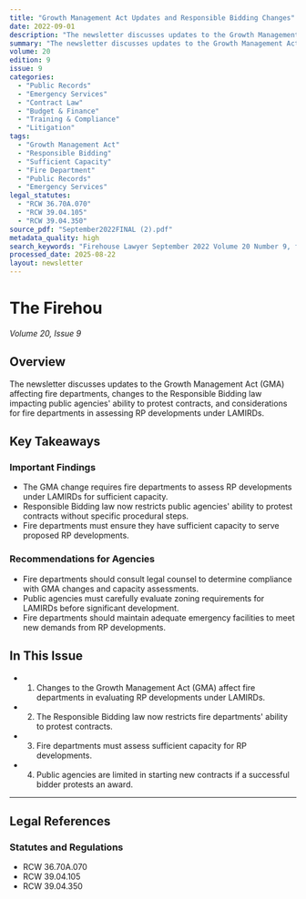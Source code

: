 ```yaml
---
title: "Growth Management Act Updates and Responsible Bidding Changes"
date: 2022-09-01
description: "The newsletter discusses updates to the Growth Management Act (GMA) affecting fire departments, changes to the Responsible Bidding law impacting public agencies' ability to protest contracts, and considerations for fire departments in assessing RP developments under LAMIRDs."
summary: "The newsletter discusses updates to the Growth Management Act (GMA) affecting fire departments, changes to the Responsible Bidding law impacting public agencies' ability to protest contracts, and considerations for fire departments in assessing RP developments under LAMIRDs."
volume: 20
edition: 9
issue: 9
categories:
  - "Public Records"
  - "Emergency Services"
  - "Contract Law"
  - "Budget & Finance"
  - "Training & Compliance"
  - "Litigation"
tags:
  - "Growth Management Act"
  - "Responsible Bidding"
  - "Sufficient Capacity"
  - "Fire Department"
  - "Public Records"
  - "Emergency Services"
legal_statutes:
  - "RCW 36.70A.070"
  - "RCW 39.04.105"
  - "RCW 39.04.350"
source_pdf: "September2022FINAL (2).pdf"
metadata_quality: high
search_keywords: "Firehouse Lawyer September 2022 Volume 20 Number 9, firehouselawyer.com, Growth Management Act, Responsible Bidding, Eric T. Quinn Editor, Joseph F. Quinn"
processed_date: 2025-08-22
layout: newsletter
---
```


# The Firehou

*Volume 20, Issue 9*

## Overview

The newsletter discusses updates to the Growth Management Act (GMA) affecting fire departments, changes to the Responsible Bidding law impacting public agencies' ability to protest contracts, and considerations for fire departments in assessing RP developments under LAMIRDs.

## Key Takeaways

### Important Findings

- The GMA change requires fire departments to assess RP developments under LAMIRDs for sufficient capacity.
- Responsible Bidding law now restricts public agencies' ability to protest contracts without specific procedural steps.
- Fire departments must ensure they have sufficient capacity to serve proposed RP developments.

### Recommendations for Agencies

- Fire departments should consult legal counsel to determine compliance with GMA changes and capacity assessments.
- Public agencies must carefully evaluate zoning requirements for LAMIRDs before significant development.
- Fire departments should maintain adequate emergency facilities to meet new demands from RP developments.

## In This Issue

- 1. Changes to the Growth Management Act (GMA) affect fire departments in evaluating RP developments under LAMIRDs.
- 2. The Responsible Bidding law now restricts fire departments' ability to protest contracts.
- 3. Fire departments must assess sufficient capacity for RP developments.
- 4. Public agencies are limited in starting new contracts if a successful bidder protests an award.

---

## Legal References

### Statutes and Regulations

- RCW 36.70A.070
- RCW 39.04.105
- RCW 39.04.350

